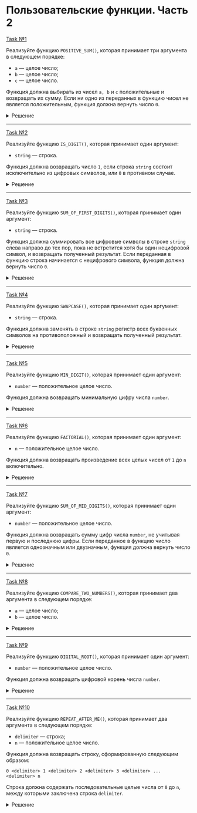 # Пользовательские функции. Часть 2

[Task №1](https://stepik.org/lesson/1050404/step/7?unit=1059446)

Реализуйте функцию `POSITIVE_SUM()`, которая принимает три аргумента в следующем порядке:

* `a` — целое число;
* `b` — целое число;
* `c` — целое число.

Функция должна выбирать из чисел `a, b` и `c` положительные и возвращать их сумму. Если ни одно из переданных в функцию чисел не является положительным, функция должна вернуть число `0`.

<details>
  <summary>Решение</summary>

  ```sql
  DELIMITER //
  CREATE FUNCTION POSITIVE_SUM(a INT, b INT, c INT)
  RETURNS INT
  DETERMINISTIC
  BEGIN
      DECLARE result INT DEFAULT 0;
      IF a > 0 THEN
          SET result := result + a;
      END IF;
      IF b > 0 THEN
          SET result := result + b;
      END IF;
      IF c > 0 THEN
          SET result := result + c;
      END IF;
      RETURN result;
  END //
  DELIMITER ;
  ```

</details>

---

[Task №2](https://stepik.org/lesson/1050404/step/8?unit=1059446)

Реализуйте функцию `IS_DIGIT()`, которая принимает один аргумент:

* `string` — строка.

Функция должна возвращать число `1`, если строка `string` состоит исключительно из цифровых символов, или `0` в противном случае.

<details>
  <summary>Решение</summary>

  ```sql
  DELIMITER //
  CREATE FUNCTION IS_DIGIT(string TEXT)
  RETURNS INT
  DETERMINISTIC
  BEGIN
      DECLARE symbol TEXT DEFAULT '';
      WHILE string != '' DO
          SET symbol := RIGHT(string, 1);
          IF symbol NOT IN ('0', '1', '2', '3', '4', '5', '6', '7', '8', '9') THEN
              RETURN 0;
          ELSE 
              SET string := LEFT(string, CHAR_LENGTH(string) - 1);
          END IF;
      END WHILE;
      
      RETURN 1;
  END //
  DELIMITER ;
  ```

</details>

---

[Task №3](https://stepik.org/lesson/1050404/step/9?unit=1059446)

Реализуйте функцию `SUM_OF_FIRST_DIGITS()`, которая принимает один аргумент:

* `string` — строка.

Функция должна суммировать все цифровые символы в строке `string` слева направо до тех пор, пока не встретится хотя бы один нецифровой символ, и возвращать полученный результат. Если переданная в функцию строка начинается с нецифрового символа, функция должна вернуть число `0`.

<details>
  <summary>Решение</summary>

  ```sql
  DELIMITER //
  CREATE FUNCTION SUM_OF_FIRST_DIGITS(string TEXT)
  RETURNS INT
  DETERMINISTIC
  BEGIN
      DECLARE result INT DEFAULT 0;
      DECLARE digit TEXT;
      SET digit := LEFT(string, 1);
      
      WHILE digit IN ('0', '1', '2', '3', '4', '5', '6', '7', '8', '9') DO
          SET result := result + digit;
          SET string := SUBSTRING(string, 2);
          SET digit := LEFT(string, 1);
      END WHILE;
      
      RETURN result;
  END //
  DELIMITER ;
  ```

</details>

---

[Task №4](https://stepik.org/lesson/1050404/step/10?unit=1059446)

Реализуйте функцию `SWAPCASE()`, которая принимает один аргумент:

* `string` — строка.

Функция должна заменять в строке `string` регистр всех буквенных символов на противоположный и возвращать полученный результат.

<details>
  <summary>Решение</summary>

  ```sql
  DELIMITER //
  CREATE FUNCTION SWAPCASE(string TEXT)
  RETURNS TEXT
  DETERMINISTIC
  BEGIN
      DECLARE symbol TEXT DEFAULT '';
      DECLARE result TEXT DEFAULT '';
      
      WHILE string != '' DO
          SET symbol := LEFT(string, 1);
          IF symbol IN ('0', '1', '2', '3', '4', '5', '6', '7', '8', '9') THEN
              SET result := CONCAT(result, symbol);
          ELSEIF ASCII(symbol) > 91 THEN
              SET result := CONCAT(result, CONVERT(CHAR(ORD(symbol) - 32), CHAR));
          ELSE
              SET result := CONCAT(result, CONVERT(CHAR(ORD(symbol) + 32), CHAR));
          END IF;
          
          SET string := SUBSTRING(string, 2);
      END WHILE;
      
      RETURN result;
  END //
  DELIMITER ;
  ```

</details>

---

[Task №5](https://stepik.org/lesson/1050404/step/11?unit=1059446)

Реализуйте функцию `MIN_DIGIT()`, которая принимает один аргумент:

* `number` — положительное целое число.

Функция должна возвращать минимальную цифру числа `number`.

<details>
  <summary>Решение</summary>

  ```sql
  DELIMITER //
  CREATE FUNCTION MIN_DIGIT(number INT)
  RETURNS INT
  DETERMINISTIC
  BEGIN
      DECLARE min_digit INT DEFAULT 9;
      WHILE number != 0 DO
          IF number MOD 10 < min_digit THEN
              SET min_digit := number MOD 10;
          END IF;
          
          SET number := number DIV 10;
      END WHILE;
      
      RETURN min_digit;
  END //
  DELIMITER ;
  ```

</details>

---

[Task №6](https://stepik.org/lesson/1050404/step/12?unit=1059446)

Реализуйте функцию `FACTORIAL()`, которая принимает один аргумент:

* `n` — положительное целое число.

Функция должна возвращать произведение всех целых чисел от `1` до `n` включительно.

<details>
  <summary>Решение</summary>

  ```sql
  DELIMITER //
  CREATE FUNCTION FACTORIAL(n INT)
  RETURNS INT
  DETERMINISTIC
  BEGIN
      DECLARE ind INT DEFAULT 1;
      DECLARE result INT DEFAULT 1;
      
      WHILE ind <= n DO
          SET result := result * ind;
          SET ind := ind + 1;
      END WHILE;
      
      RETURN result;
  END //
  DELIMITER ;
  ```

</details>

---

[Task №7](https://stepik.org/lesson/1050404/step/13?unit=1059446)

Реализуйте функцию `SUM_OF_MID_DIGITS()`, которая принимает один аргумент:

* `number` — положительное целое число.

Функция должна возвращать сумму цифр числа `number`, не учитывая первую и последнюю цифры. Если переданное в функцию число является однозначным или двузначным, функция должна вернуть число `0`.

<details>
  <summary>Решение</summary>

  ```sql
  DELIMITER //
  CREATE FUNCTION SUM_OF_MID_DIGITS(number INT)
  RETURNS INT
  DETERMINISTIC
  BEGIN
      DECLARE result INT DEFAULT 0;
      
      IF number < 100 THEN
          RETURN 0;
      END IF;
  
      SET number := number DIV 10;
      WHILE number > 9 DO
          SET result := result + number MOD 10;
          SET number := number DIV 10;
      END WHILE;
      
      RETURN result;
  END //
  DELIMITER ;
  ```

</details>

---

[Task №8](https://stepik.org/lesson/1050404/step/14?unit=1059446)

Реализуйте функцию `COMPARE_TWO_NUMBERS()`, которая принимает два аргумента в следующем порядке:

* `a` — целое число;
* `b` — целое число.

<details>
  <summary>Решение</summary>

  ```sql
  DELIMITER //
  CREATE FUNCTION COMPARE_TWO_NUMBERS(a INT, b INT)
  RETURNS TEXT
  DETERMINISTIC
  BEGIN
      IF a < b THEN
          RETURN CONCAT(a, ' < ', b);
      ELSEIF b < a THEN
          RETURN CONCAT(a, ' > ', b);
      ELSE
          RETURN CONCAT(a, ' = ', b);
      END IF;
  END //
  DELIMITER ;
  ```

</details>

---

[Task №9](https://stepik.org/lesson/1050404/step/15?unit=1059446)

Реализуйте функцию `DIGITAL_ROOT()`, которая принимает один аргумент:

* `number` — положительное целое число.

Функция должна возвращать цифровой корень числа `number`.

<details>
  <summary>Решение</summary>

  ```sql
  DELIMITER //
  CREATE FUNCTION DIGITAL_ROOT(number INT)
  RETURNS INT
  DETERMINISTIC
  BEGIN
      DECLARE result INT DEFAULT 0;
  
      WHILE number != 0 DO
          SET result := result + number MOD 10;
          SET number := number DIV 10;
          IF number = 0 AND result > 9 THEN
              SET number := result;
              SET result := 0;
          END IF;
      END WHILE;
      
      RETURN result;
  END //
  DELIMITER ;
  ```

</details>

---

[Task №10](https://stepik.org/lesson/1050404/step/16?unit=1059446)

Реализуйте функцию `REPEAT_AFTER_ME()`, которая принимает два аргумента в следующем порядке:

* `delimiter` — строка;
* `n` — положительное целое число.

Функция должна возвращать строку, сформированную следующим образом:

`0 <delimiter> 1 <delimiter> 2 <delimiter> 3 <delimiter> ... <delimiter> n`

Строка должна содержать последовательные целые числа от `0` до `n`, между которыми заключена строка `delimiter`.

<details>
  <summary>Решение</summary>

  ```sql
  DELIMITER //
  CREATE FUNCTION REPEAT_AFTER_ME(delimiter TEXT, n INT)
  RETURNS TEXT
  DETERMINISTIC
  BEGIN
      DECLARE ind INT DEFAULT 1;
      DECLARE result TEXT DEFAULT '0';
      
      WHILE ind <= n DO
          SET result := CONCAT(result, ' ', delimiter, ' ', ind);
          SET ind := ind + 1;
      END WHILE;
      
      RETURN result;
  END //
  DELIMITER ;
  ```

</details>
